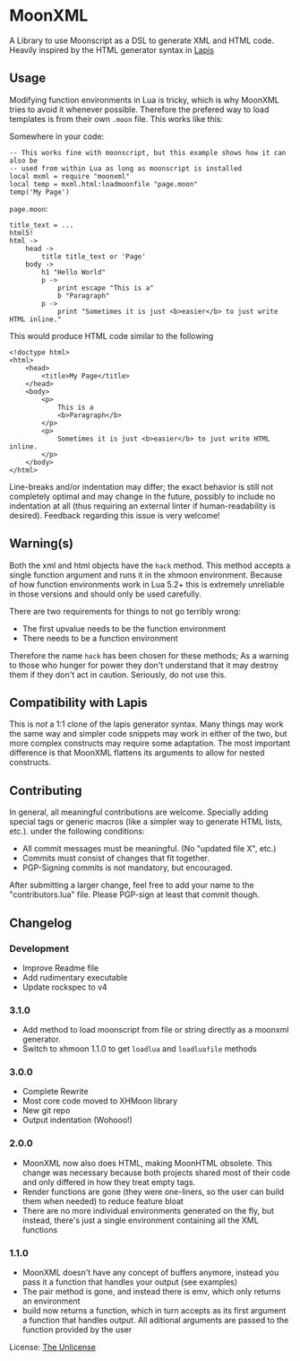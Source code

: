 MoonXML
========

A Library to use Moonscript as a DSL to generate XML and HTML code.
Heavily inspired by the HTML generator syntax in [Lapis][lapis]

Usage
--------------------------------------------------------------------------------

Modifying function environments in Lua is tricky, which is why MoonXML tries to
avoid it whenever possible. Therefore the prefered way to load templates is from
their own `.moon` file. This works like this:

Somewhere in your code:

	-- This works fine with moonscript, but this example shows how it can also be
	-- used from within Lua as long as moonscript is installed
	local mxml = require "moonxml"
	local temp = mxml.html:loadmoonfile "page.moon"
	temp('My Page')

`page.moon`:

	title_text = ...
	html5!
	html ->
		head ->
			title title_text or 'Page'
		body ->
			h1 "Hello World"
			p ->
				print escape "This is a"
				b "Paragraph"
			p ->
				print "Sometimes it is just <b>easier</b> to just write HTML inline."

This would produce HTML code similar to the following

	<!doctype html>
	<html>
		<head>
			<title>My Page</title>
		</head>
		<body>
			<p>
				This is a
				<b>Paragraph</b>
			</p>
			<p>
				Sometimes it is just <b>easier</b> to just write HTML inline.
			</p>
		</body>
	</html>

Line-breaks and/or indentation may differ;
the exact behavior is still not completely optimal and may change in the future,
possibly to include no indentation at all
(thus requiring an external linter if human-readability is desired).
Feedback regarding this issue is very welcome!

Warning(s)
--------------------------------------------------------------------------------

Both the xml and html objects have the `hack` method.
This method accepts a single function argument and runs it in the xhmoon
environment.
Because of how function environments work in Lua 5.2+ this is extremely
unreliable in those versions and should only be used carefully.

There are two requirements for things to not go terribly wrong:

- The first upvalue needs to be the function environment
- There needs to be a function environment

Therefore the name `hack` has been chosen for these methods;
As a warning to those who hunger for power they don't understand that it may
destroy them if they don't act in caution.
Seriously, do not use this.

Compatibility with Lapis
--------------------------------------------------------------------------------

This is *not* a 1:1 clone of the lapis generator syntax.
Many things may work the same way and simpler code snippets may work in either
of the two, but more complex constructs may require some adaptation.
The most important difference is that MoonXML flattens its arguments to allow
for nested constructs.

Contributing
--------------------------------------------------------------------------------

In general, all meaningful contributions are welcome. Specially adding special
tags or generic macros (like a simpler way to generate HTML lists, etc.). under
the following conditions:

- All commit messages must be meaningful. (No "updated file X", etc.)
- Commits must consist of changes that fit together.
- PGP-Signing commits is not mandatory, but encouraged.

After submitting a larger change, feel free to add your name to the
"contributors.lua" file. Please PGP-sign at least that commit though.

Changelog
--------------------------------------------------------------------------------

### Development
- Improve Readme file
- Add rudimentary executable
- Update rockspec to v4

### 3.1.0
- Add method to load moonscript from file or string directly as a moonxml
	generator.
- Switch to xhmoon 1.1.0 to get `loadlua` and `loadluafile` methods

### 3.0.0

- Complete Rewrite
- Most core code moved to XHMoon library
- New git repo
- Output indentation (Wohooo!)

### 2.0.0

- MoonXML now also does HTML, making MoonHTML obsolete. This change was necessary because both projects shared most of their code and only differed in how they treat empty tags.
- Render functions are gone (they were one-liners, so the user can build them when needed) to reduce feature bloat
- There are no more individual environments generated on the fly, but instead, there's just a single environment containing all the XML functions

### 1.1.0

- MoonXML doesn't have any concept of buffers anymore, instead you pass it a function that handles your output (see examples)
- The pair method is gone, and instead there is emv, which only returns an environment
- build now returns a function, which in turn accepts as its first argument a function that handles output.  All aditional arguments are passed to the function provided by the user

License: [The Unlicense][unlicense]

[lapis]:     //leafo.net/lapis "Lapis: Webb-application framework for Lua/Moonscript"
[unlicense]: //unlicense.org   "The Unlicense"
